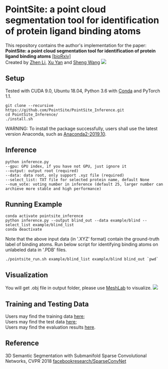 # PointSite: a point cloud segmentation tool for identification of protein ligand binding atoms
This repository contains the author's implementation for the paper:<br>
**PointSite: a point cloud segmentation tool for identification of protein ligand binding atoms** [[bioRxiv]](https://www.biorxiv.org/content/early/2019/11/05/831131.full.pdf)<br>
Created by [Zhen Li](https://github.com/icemansina),  [Xu Yan](https://github.com/yanx27) and [Sheng Wang](https://github.com/realbigws)
![](https://raw.githubusercontent.com/PointSite/PointSite_Inference/master/example/pipline.png)


## Setup

Tested with CUDA 9.0, Ubuntu 18.04, Python 3.6 with [Conda](https://www.anaconda.com/) and PyTorch 1.1.

```
git clone --recursive https://github.com/PointSite/PointSite_Inference.git
cd PointSite_Inference/
./install.sh
```

WARNING: To install the package successfully, users shall use the latest version Anaconda, such as [Anaconda2-2019.10](https://repo.anaconda.com/archive/Anaconda2-2019.10-Linux-x86_64.sh).


## Inference
 ```
python inference.py 
--gpu: GPU index, if you have not GPU, just ignore it
--output: output root (required)
--data: data root, only support .xyz file (required)
--select_list: TXT file for selected protein name, default None
--num_vote: voting number in inference (default 25, larger number can archieve more stable and high performance)
```

## Running Example
```
conda activate pointsite_inference
python inference.py --output blind_out --data example/blind --select_list example/blind_list
conda deactivate
```

Note that the above input data (in '.XYZ' format) contain the ground-truth label of binding atoms. Run below script for identifying binding atoms on unlabeled data in '.PDB' files.
```
./pointsite_run.sh example/blind_list example/blind blind_out `pwd`
```


## Visualization
You will get .obj file in output folder, please use [MeshLab](http://www.meshlab.net/) to visualize.
![](https://raw.githubusercontent.com/PointSite/PointSite_Inference/master/example/result.png)


## Training and Testing Data
Users may find the training data [here](https://drive.google.com/drive/folders/1iqe1741ohxh4b3p6wk3toDgS-IVTPXtq?usp=sharing); <br>
Users may find the test data [here](https://drive.google.com/drive/folders/1-y5JNjPgZvxdiY-U0w1oTQBJn5cexC02?usp=sharing); <br>
Users may find the evaluation results [here](https://drive.google.com/drive/folders/1siev2t-DIAtGRk8u1K7TSnTUtsw1Btnd?usp=sharing). 


## Reference
3D Semantic Segmentation with Submanifold Sparse Convolutional Networks, CVPR 2018 
[facebookresearch/SparseConvNet](https://github.com/facebookresearch/SparseConvNet/tree/master/)
